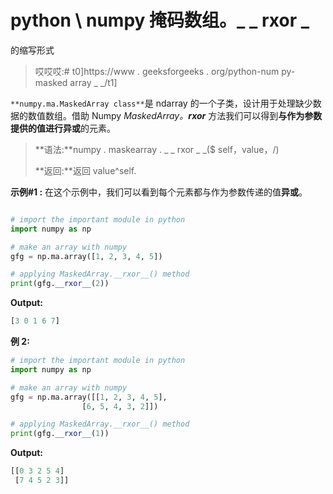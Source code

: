 # python \ numpy 掩码数组。_ _ rxor _

的缩写形式

> 哎哎哎:# t0]https://www . geeksforgeeks . org/python-num py-masked array _ _/t1]

`**numpy.ma.MaskedArray class**`是 ndarray 的一个子类，设计用于处理缺少数据的数值数组。借助 Numpy *MaskedArray。__rxor__* 方法我们可以得到**与作为参数提供的值进行异或**的元素。

> **语法:**numpy . maskearray . _ _ rxor _ _($ self，value，/)
> 
> **返回:**返回 value^self.

**示例#1 :**
在这个示例中，我们可以看到每个元素都与作为参数传递的值**异或**。

```py

# import the important module in python 
import numpy as np 

# make an array with numpy 
gfg = np.ma.array([1, 2, 3, 4, 5]) 

# applying MaskedArray.__rxor__() method 
print(gfg.__rxor__(2)) 
```

**Output:**

```py
[3 0 1 6 7]

```

**例 2:**

```py
# import the important module in python 
import numpy as np 

# make an array with numpy 
gfg = np.ma.array([[1, 2, 3, 4, 5], 
                [6, 5, 4, 3, 2]]) 

# applying MaskedArray.__rxor__() method 
print(gfg.__rxor__(1)) 
```

**Output:**

```py
[[0 3 2 5 4]
 [7 4 5 2 3]]

```